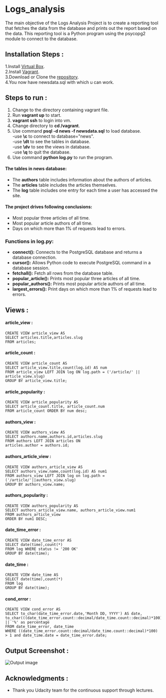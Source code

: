 # Logs_analysis

The main objective of the Logs Analysis Project is to create a reporting tool that fetches the data from the database and prints out the report based on the data. This reporting tool is a Python program using the psycopg2 module to connect to the database.


## Installation Steps :
1.Install [Virtual Box](https://www.virtualbox.org/).<br>
2.Install [Vagrant](https://www.vagrantup.com/).<br>
3.Download or Clone the [repository](https://github.com/udacity/fullstack-nanodegree-vm).<br>
4.You now have newsdata.sql with which u can work.<br>

## Steps to run :<br>
1. Change to the directory containing vagrant file.<br>
2. Run **vagrant up** to start.<br>
3. **vagrant ssh** to login into vm.<br>
4. Change directory to **cd /vagrant**.<br>
5. Use command **psql -d news -f newsdata.sql** to load database.<br>
    -use **\c** to connect to database="news".<br>
    -use **\dt** to see the tables in database.<br>
    -use **\dv** to see the views in database.<br>
    -use **\q** to quit the database.<br>
6. Use command **python log.py** to run the program.<br>

#### The tables in news database:
* The **authors** table includes information about the authors of articles.
* The **articles** table includes the articles themselves.
* The **log** table includes one entry for each time a user has accessed the site.

#### The project drives following conclusions:
* Most popular three articles of all time.
* Most popular article authors of all time.
* Days on which more than 1% of requests lead to errors.

### Functions in log.py:
* **connect():** Connects to the PostgreSQL database and returns a database connection.
* **cursor():** Allows Python code to execute PostgreSQL command in a database session.
* **fetchall():** Fetch all rows from the database table.
* **popular_article():** Prints most popular three articles of all time.
* **popular_authors():** Prints most popular article authors of all time.
* **largest_errors():** Print days on which more than 1% of requests lead to errors.

## Views :
#### article_view :
```
CREATE VIEW article_view AS
SELECT articles.title,articles.slug
FROM articles;
``` 
#### article_count :
```
CREATE VIEW article_count AS
SELECT article_view.title,count(log.id) AS num
FROM article_view LEFT JOIN log ON log.path = ('/article/' || article_view.slug)
GROUP BY article_view.title;
```
#### article_popularity :
```
CREATE VIEW article_popularity AS
SELECT article_count.title, article_count.num
FROM article_count ORDER BY num desc;
```
#### authors_view :
```
CREATE VIEW authors_view AS
SELECT authors.name,authors.id,articles.slug
FROM authors LEFT JOIN articles ON
articles.author = authors.id;
```     
#### authors_article_view :
```
CREATE VIEW authors_article_view AS
SELECT authors_view.name,count(log.id) AS num1
FROM authors_view LEFT JOIN log on log.path = ('/article/'||authors_view.slug)
GROUP BY authors_view.name;
```
#### authors_popularity :
```
CREATE VIEW authors_popularity AS
SELECT authors_article_view.name, authors_article_view.num1
FROM authors_article_view
ORDER BY num1 DESC;
```
#### date_time_error :
```
CREATE VIEW date_time_error AS
SELECT date(time),count(*)
FROM log WHERE status != '200 OK'
GROUP BY date(time);
```
#### date_time :
```
CREATE VIEW date_time AS
SELECT date(time),count(*)
FROM log
GROUP BY date(time);
```
#### cond_error :
```
CREATE VIEW cond_error AS
SELECT to_char(date_time_error.date,'Month DD, YYYY') AS date,
to_char(((date_time_error.count::decimal/date_time.count::decimal)*100),'9.99') || '%' as percentage
FROM date_time_error, date_time
WHERE ((date_time_error.count::decimal/date_time.count::decimal)*100) > 1 and date_time.date = date_time_error.date;
```
## Output Screenshot :

<img src="https://github.com/Kedar5/Logs_analysis/blob/master/Output_Screenshot.png" alt="Output image">

## Acknowledgments :

* Thank you Udacity team for the continuous support through lectures.
